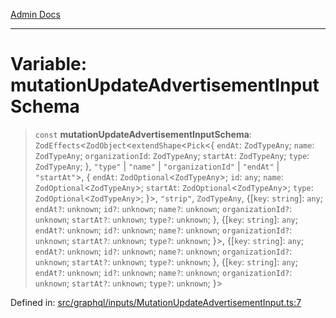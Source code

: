 [Admin Docs](/)

***

# Variable: mutationUpdateAdvertisementInputSchema

> `const` **mutationUpdateAdvertisementInputSchema**: `ZodEffects`\<`ZodObject`\<`extendShape`\<`Pick`\<\{ `endAt`: `ZodTypeAny`; `name`: `ZodTypeAny`; `organizationId`: `ZodTypeAny`; `startAt`: `ZodTypeAny`; `type`: `ZodTypeAny`; \}, `"type"` \| `"name"` \| `"organizationId"` \| `"endAt"` \| `"startAt"`\>, \{ `endAt`: `ZodOptional`\<`ZodTypeAny`\>; `id`: `any`; `name`: `ZodOptional`\<`ZodTypeAny`\>; `startAt`: `ZodOptional`\<`ZodTypeAny`\>; `type`: `ZodOptional`\<`ZodTypeAny`\>; \}\>, `"strip"`, `ZodTypeAny`, \{[`key`: `string`]: `any`; `endAt?`: `unknown`; `id?`: `unknown`; `name?`: `unknown`; `organizationId?`: `unknown`; `startAt?`: `unknown`; `type?`: `unknown`; \}, \{[`key`: `string`]: `any`; `endAt?`: `unknown`; `id?`: `unknown`; `name?`: `unknown`; `organizationId?`: `unknown`; `startAt?`: `unknown`; `type?`: `unknown`; \}\>, \{[`key`: `string`]: `any`; `endAt?`: `unknown`; `id?`: `unknown`; `name?`: `unknown`; `organizationId?`: `unknown`; `startAt?`: `unknown`; `type?`: `unknown`; \}, \{[`key`: `string`]: `any`; `endAt?`: `unknown`; `id?`: `unknown`; `name?`: `unknown`; `organizationId?`: `unknown`; `startAt?`: `unknown`; `type?`: `unknown`; \}\>

Defined in: [src/graphql/inputs/MutationUpdateAdvertisementInput.ts:7](https://github.com/PalisadoesFoundation/talawa-api/blob/a4f57b3a64e82c74809b195eb7bde9c04b2a5e89/src/graphql/inputs/MutationUpdateAdvertisementInput.ts#L7)
